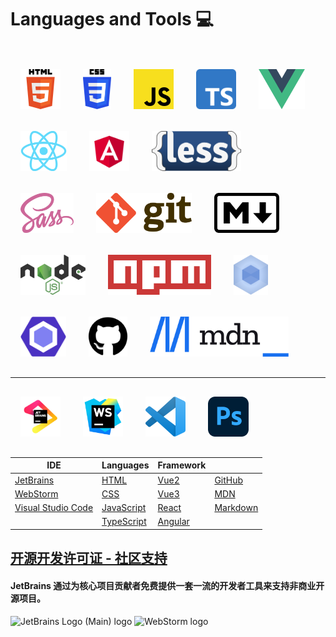 # Languages and Tools 💻

<br>
<img style="margin: 1rem 1rem" src="../.vuepress/public/images/logo/HTML5_logo_and_wordmark.svg.png" height="64" alt="HTML5">

<img style="margin: 1rem 1rem" src="../.vuepress/public/images/logo/CSS3_logo_and_wordmark.svg.png" height="64" alt="CSS3">

<img style="margin: 1rem 1rem" src="../.vuepress/public/images/logo/JavaScript_logo_2.svg" height="64" alt="JavaScript">

<img style="margin: 1rem 1rem" src="../.vuepress/public/images/logo/Typescript_logo_2020.svg.png" height="64" alt="TypeScript">

<img style="margin: 1rem 1rem" src="../.vuepress/public/images/logo/Vue.js_Logo_2.svg.png" height="64" alt="Vue.js">

<img style="margin: 1rem 1rem" src="../.vuepress/public/images/logo/React-icon.svg.png" height="64" alt="React">

<img style="margin: 1rem 1rem" src="../.vuepress/public/images/logo/Angular_full_color_logo.svg.png" height="64" alt="Angular">

<img style="margin: 1rem 1rem" src="../.vuepress/public/images/logo/LESS_Logo.svg.png" height="64" alt="Less">

<img style="margin: 1rem 1rem" src="../.vuepress/public/images/logo/Sass_Logo_Color.svg.png" height="64" alt="Sass">

<img style="margin: 1rem 1rem" src="../.vuepress/public/images/logo/Git-logo.svg.png" height="64" alt="git">

<img style="margin: 1rem 1rem" src="../.vuepress/public/images/logo/Markdown-mark-half.svg.png" height="64" alt="Markdown">

<img style="margin: 1rem 1rem" src="../.vuepress/public/images/logo/Node.js_logo.svg.png" height="64" alt="Nodejs">

<img style="margin: 1rem 1rem" src="../.vuepress/public/images/logo/Npm-logo.svg.png" height="64" alt="Npm">

<img style="margin: 1rem 1rem" src="../.vuepress/public/images/logo/webpack.svg" height="64" alt="webpack">

<img style="margin: 1rem 1rem" src="../.vuepress/public/images/logo/ESLint_logo.svg.png" height="64" alt="ESLint">

<img style="margin: 1rem 1rem" src="../.vuepress/public/images/logo/github.svg.png" height="64" alt="GitHub">

<img style="margin: 1rem 1rem" src="../.vuepress/public/images/logo/MDN_Web_Docs_logo.svg.png" height="64" alt="MDN">
<br><hr>
<img style="margin: 1rem 1rem" src="../.vuepress/public/images/logo/jb_beam.svg" height="64" alt="JetBrains Logo">

<img style="margin: 1rem 1rem" src="../.vuepress/public/images/logo/WebStorm_icon.svg" height="64" alt="WebStorm">

<img style="margin: 1rem 1rem" src="../.vuepress/public/images/logo/Visual_Studio_Code_1.35_icon.svg.png" height="64" alt="VScode">

<img style="margin: 1rem 1rem" src="../.vuepress/public/images/logo/ps_appicon.svg" height="64" alt="PhotoShop">

| IDE                                                   | Languages                                                             | Framework                             |                                             |
|-------------------------------------------------------|-----------------------------------------------------------------------|---------------------------------------|---------------------------------------------|
| [JetBrains](https://www.jetbrains.com/zh-cn/)         | [HTML](https://developer.mozilla.org/zh-CN/docs/Web/HTML)             | [Vue2](https://cn.vuejs.org/)         | [GitHub](https://github.com/)               |
| [WebStorm](https://www.jetbrains.com/zh-cn/webstorm/) | [CSS](https://developer.mozilla.org/zh-CN/docs/Web/CSS)               | [Vue3](https://v3.cn.vuejs.org/)      | [MDN](https://developer.mozilla.org/zh-CN/) |
| [Visual Studio Code](https://code.visualstudio.com/)  | [JavaScript](https://developer.mozilla.org/zh-CN/docs/Web/JavaScript) | [React](https://zh-hans.reactjs.org/) | [Markdown](https://markdown.com.cn/)        |
|                                                       | [TypeScript](https://www.typescriptlang.org/zh/)                      | [Angular](https://angular.cn/)        |                                             |

## [开源开发许可证 - 社区支持](https://www.jetbrains.com/zh-cn/community/opensource/#support)

#### JetBrains 通过为核心项目贡献者免费提供一套一流的开发者工具来支持非商业开源项目。

![JetBrains Logo (Main) logo](https://resources.jetbrains.com/storage/products/company/brand/logos/jb_beam.svg)
![WebStorm logo](https://resources.jetbrains.com/storage/products/company/brand/logos/WebStorm.svg)
